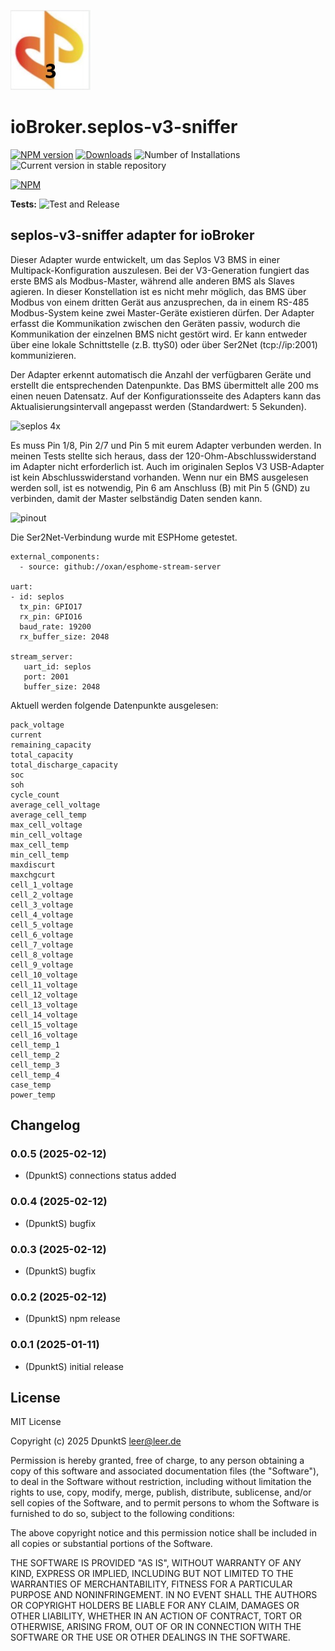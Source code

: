 ![Logo](admin/seplos-v3-sniffer.jpg)
# ioBroker.seplos-v3-sniffer

[![NPM version](https://img.shields.io/npm/v/iobroker.seplos-v3-sniffer.svg)](https://www.npmjs.com/package/iobroker.seplos-v3-sniffer)
[![Downloads](https://img.shields.io/npm/dm/iobroker.seplos-v3-sniffer.svg)](https://www.npmjs.com/package/iobroker.seplos-v3-sniffer)
![Number of Installations](https://iobroker.live/badges/seplos-v3-sniffer-installed.svg)
![Current version in stable repository](https://iobroker.live/badges/seplos-v3-sniffer-stable.svg)

[![NPM](https://nodei.co/npm/iobroker.seplos-v3-sniffer.png?downloads=true)](https://nodei.co/npm/iobroker.seplos-v3-sniffer/)

**Tests:** ![Test and Release](https://github.com/DpunktS/ioBroker.seplos-v3-sniffer/workflows/Test%20and%20Release/badge.svg)

## seplos-v3-sniffer adapter for ioBroker

Dieser Adapter wurde entwickelt, um das Seplos V3 BMS in einer Multipack-Konfiguration auszulesen. Bei der V3-Generation fungiert das erste BMS als Modbus-Master, während alle anderen BMS als Slaves agieren. In dieser Konstellation ist es nicht mehr möglich, das BMS über Modbus von einem dritten Gerät aus anzusprechen, da in einem RS-485 Modbus-System keine zwei Master-Geräte existieren dürfen. Der Adapter erfasst die Kommunikation zwischen den Geräten passiv, wodurch die Kommunikation der einzelnen BMS nicht gestört wird. Er kann entweder über eine lokale Schnittstelle (z.B. ttyS0) oder über Ser2Net (tcp://ip:2001) kommunizieren. 

Der Adapter erkennt automatisch die Anzahl der verfügbaren Geräte und erstellt die entsprechenden Datenpunkte. Das BMS übermittelt alle 200 ms einen neuen Datensatz. Auf der Konfigurationsseite des Adapters kann das Aktualisierungsintervall angepasst werden (Standardwert: 5 Sekunden).

![seplos 4x](https://github.com/user-attachments/assets/9d710287-069d-44b6-acda-e96764642a33)

Es muss Pin 1/8, Pin 2/7 und Pin 5 mit eurem Adapter verbunden werden. In meinen Tests stellte sich heraus, dass der 120-Ohm-Abschlusswiderstand im Adapter nicht erforderlich ist. Auch im originalen Seplos V3 USB-Adapter ist kein Abschlusswiderstand vorhanden. Wenn nur ein BMS ausgelesen werden soll, ist es notwendig, Pin 6 am Anschluss (B) mit Pin 5 (GND) zu verbinden, damit der Master selbständig Daten senden kann.

![pinout](https://github.com/user-attachments/assets/1c8ec271-d20f-4a5d-baf4-87e5a98fc35a)

Die Ser2Net-Verbindung wurde mit ESPHome getestet.
```
external_components:
  - source: github://oxan/esphome-stream-server

uart:
- id: seplos
  tx_pin: GPIO17
  rx_pin: GPIO16
  baud_rate: 19200
  rx_buffer_size: 2048

stream_server:
   uart_id: seplos
   port: 2001
   buffer_size: 2048
```

Aktuell werden folgende Datenpunkte ausgelesen:
```
pack_voltage
current
remaining_capacity
total_capacity
total_discharge_capacity
soc
soh
cycle_count
average_cell_voltage
average_cell_temp
max_cell_voltage
min_cell_voltage
max_cell_temp
min_cell_temp
maxdiscurt
maxchgcurt
cell_1_voltage
cell_2_voltage
cell_3_voltage
cell_4_voltage
cell_5_voltage
cell_6_voltage
cell_7_voltage
cell_8_voltage
cell_9_voltage
cell_10_voltage
cell_11_voltage
cell_12_voltage
cell_13_voltage
cell_14_voltage
cell_15_voltage
cell_16_voltage
cell_temp_1
cell_temp_2
cell_temp_3
cell_temp_4
case_temp
power_temp
```

## Changelog
<!--
	Placeholder for the next version (at the beginning of the line):
	### **WORK IN PROGRESS**
-->
### 0.0.5 (2025-02-12)
* (DpunktS) connections status added

### 0.0.4 (2025-02-12)
* (DpunktS) bugfix

### 0.0.3 (2025-02-12)
* (DpunktS) bugfix

### 0.0.2 (2025-02-12)
* (DpunktS) npm release

### 0.0.1 (2025-01-11)
* (DpunktS) initial release

## License
MIT License

Copyright (c) 2025 DpunktS <leer@leer.de>

Permission is hereby granted, free of charge, to any person obtaining a copy
of this software and associated documentation files (the "Software"), to deal
in the Software without restriction, including without limitation the rights
to use, copy, modify, merge, publish, distribute, sublicense, and/or sell
copies of the Software, and to permit persons to whom the Software is
furnished to do so, subject to the following conditions:

The above copyright notice and this permission notice shall be included in all
copies or substantial portions of the Software.

THE SOFTWARE IS PROVIDED "AS IS", WITHOUT WARRANTY OF ANY KIND, EXPRESS OR
IMPLIED, INCLUDING BUT NOT LIMITED TO THE WARRANTIES OF MERCHANTABILITY,
FITNESS FOR A PARTICULAR PURPOSE AND NONINFRINGEMENT. IN NO EVENT SHALL THE
AUTHORS OR COPYRIGHT HOLDERS BE LIABLE FOR ANY CLAIM, DAMAGES OR OTHER
LIABILITY, WHETHER IN AN ACTION OF CONTRACT, TORT OR OTHERWISE, ARISING FROM,
OUT OF OR IN CONNECTION WITH THE SOFTWARE OR THE USE OR OTHER DEALINGS IN THE
SOFTWARE.
